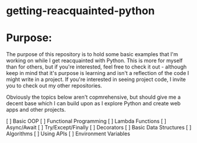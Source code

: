# getting-reacquainted-python

# Purpose:

The purpose of this repository is to hold some basic examples that I'm working on while I get reacquainted with Python. This is more for myself than for others, but if you're interested, feel free to check it out - although keep in mind that it's purpose is learning and isn't a reflection of the code I might write in a project. If you're interested in seeing project code, I invite you to check out my other repositories.

Obviously the topics below aren't copmrehensive, but should give me a decent base which I can build upon as I explore Python and create web apps and other projects.

 [ ] Basic OOP
 [ ] Functional Programming
 [ ] Lambda Functions
 [ ] Async/Await
 [ ] Try/Except/Finally
 [ ] Decorators
 [ ] Basic Data Structures
 [ ] Algorithms
 [ ] Using APIs
 [ ] Environment Variables
